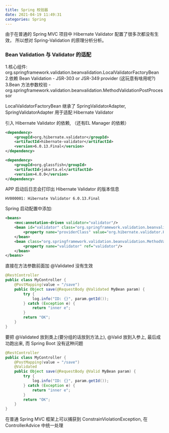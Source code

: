 ```yaml
---
title: Spring 校验器
date: 2021-04-19 11:49:31
categories: Spring
---
```

由于在普通的 Spring MVC 项目中 Hibernate Validator 配置了很多次都没有生效，
所以想对 Spring-Validation 的原理分析分析。

### Bean Validation 与 Validator 的适配

1.核心组件: org.springframework.validation.beanvalidation.LocalValidatorFactoryBean  
2.依赖 Bean Validation - JSR-303 or JSR-349 provider (这玩意有啥用呢?)  
3.Bean 方法参数校验 - org.springframework.validation.beanvalidation.MethodValidationPostProcessor

LocalValidatorFactoryBean 继承了 SpringValidatorAdapter, SpringValidatorAdapter 用于适配 Hibernate Validator  

引入 Hibernate Validator 的依赖, （还有EL Manager 的依赖）
```xml
<dependency>
	<groupId>org.hibernate.validator</groupId>
	<artifactId>hibernate-validator</artifactId>
	<version>6.0.13.Final</version>
</dependency>
```
```xml
<dependency>
	<groupId>org.glassfish</groupId>
	<artifactId>jakarta.el</artifactId>
	<version>4.0.0</version>
</dependency>
```

APP 启动后日志会打印出 Hibernate Validator 的版本信息
```text
HV000001: Hibernate Validator 6.0.13.Final
```

Spring 启动配置中添加: 
```xml
<beans>
    <mvc:annotation-driven validator="validator"/>
    <bean id="validator" class="org.springframework.validation.beanvalidation.LocalValidationFactoryBean">
        <property name="providerClass" value="org.hibernate.validator.HibernateValidator"/>
    </bean>
    <bean class="org.springframework.validation.beanvalidation.MethodValidationPostProcessor">
        <property name="validator" ref="validator"/>
    </bean>
</beans>
```

直接在方法参数前面加 @Validated 没有生效
```java
@RestController
public class MyController {
    @PostMapping(value = "/save")
    public Object save(@RequestBody @Validated MyBean param) {
        try {
            log.info("ID: {}", param.getId());
        } catch (Exception e) {
            return "inner e";
        }
        return "OK";
    }
}
```

要把 @Validated 放到类上(要分组的话放到方法上), @Valid 放到入参上, 最后成功跑出来, 而 Spring Boot 没有这种问题  
```java
@RestController
public class MyController {
    @PostMapping(value = "/save")
    @Validated
    public Object save(@RequestBody @Valid MyBean param) {
        try {
            log.info("ID: {}", param.getId());
        } catch (Exception e) {
            return "inner e";
        }
        return "OK";
    }
}
```
在普通 Spring MVC 框架上可以捕获到 ConstrainViolationException, 在 ControllerAdvice 中统一处理 